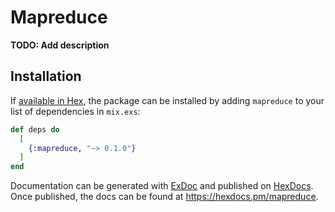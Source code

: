 # Mapreduce

**TODO: Add description**

## Installation

If [available in Hex](https://hex.pm/docs/publish), the package can be installed
by adding `mapreduce` to your list of dependencies in `mix.exs`:

```elixir
def deps do
  [
    {:mapreduce, "~> 0.1.0"}
  ]
end
```

Documentation can be generated with [ExDoc](https://github.com/elixir-lang/ex_doc)
and published on [HexDocs](https://hexdocs.pm). Once published, the docs can
be found at <https://hexdocs.pm/mapreduce>.

